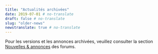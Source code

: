 ```yaml
---
title: "Actualités archivées"
date: 2019-07-01 # no-translate
draft: false # no-translate
slug: "older-news"
newstranslate: true # no-translate
---
```


Pour les versions et les annonces archivées, veuillez consulter la section [Nouvelles & annonces](https://forums.wz2100.net/viewforum.php?f=1) des forums.
